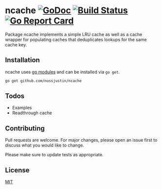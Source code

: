 # ncache [![GoDoc](https://godoc.org/github.com/nussjustin/ncache?status.svg)](https://godoc.org/github.com/nussjustin/ncache) [![Build Status](https://travis-ci.com/nussjustin/ncache.svg?branch=master)](https://travis-ci.com/nussjustin/ncache) [![Go Report Card](https://goreportcard.com/badge/github.com/nussjustin/ncache)](https://goreportcard.com/report/github.com/nussjustin/ncache)

Package ncache implements a simple LRU cache as well as a cache wrapper for populating caches that deduplicates lookups for the same cache key.

## Installation

ncache uses [go modules](https://github.com/golang/go/wiki/Modules) and can be installed via `go get`.

```bash
go get github.com/nussjustin/ncache
```

## Todos

* Examples
* Readthrough cache

## Contributing
Pull requests are welcome. For major changes, please open an issue first to discuss what you would like to change.

Please make sure to update tests as appropriate.

## License
[MIT](https://choosealicense.com/licenses/mit/)
